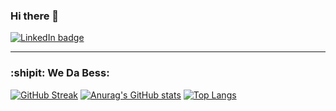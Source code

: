 ### Hi there 👋
<div id="badges">
  <a href="https://www.linkedin.com/in/kirandesimone/">
    <img src="https://img.shields.io/badge/LinkedIn-blue?logo=linkedin&logoColor=white&style=for-the-badge" alt="LinkedIn badge">
  </a>
</div>

---

### :shipit: We Da Bess:
[![GitHub Streak](https://github-readme-streak-stats.herokuapp.com?user=kirandesimone&theme=tokyonight&mode=weekly)](https://git.io/streak-stats)
[![Anurag's GitHub stats](https://github-readme-stats.vercel.app/api?username=kirandesimone&show_icons=true&theme=tokyonight)](https://github.com/kirandesimone/github-readme-stats)
[![Top Langs](https://github-readme-stats.vercel.app/api/top-langs/?username=kirandesimone&layout=compact&theme=tokyonight)](https://github.com/kirandesimone/github-readme-stats)







<!--
**kirandesimone/kirandesimone** is a ✨ _special_ ✨ repository because its `README.md` (this file) appears on your GitHub profile.

Here are some ideas to get you started:

- 🔭 I’m currently working on ...
- 🌱 I’m currently learning ...
- 👯 I’m looking to collaborate on ...
- 🤔 I’m looking for help with ...
- 💬 Ask me about ...
- 📫 How to reach me: ...
- 😄 Pronouns: ...
- ⚡ Fun fact: ...
-->
